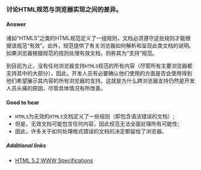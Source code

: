 ### 讨论HTML规范与浏览器实现之间的差异。

#### Answer

诸如“HTML5”之类的HTML规范定义了一组规则，文档必须遵守这些规则才能根据该规范“有效”。此外，规范提供了有关浏览器如何解析和呈现此类文档的说明。如果浏览器根据规范的规则处理有效文档，则称其为“支持”规范。

到目前为止，没有任何浏览器支持`HTML5`规范的所有内容（尽管所有主要浏览器都支持其中的大部分），因此，开发人员有必要确认他们使用的方面是否会使用得到他们希望展示其内容的所有浏览器的支持。这就是为什么跨浏览器支持仍然是开发人员头痛的原因，尽管具体情况有所改善。

#### Good to hear

* `HTML5`为无效的`HTML5`文档定义了一些规则（即包含语法错误的文档）;
* 但是，无效文档可能包含任何内容，因此规范无法全面处理所有可能性;
* 因此，许多关于如何处理格式错误的文档的决定都留给了浏览器。

##### Additional links

* [HTML 5.2 WWW Specifications](https://www.w3.org/TR/html52/)

<!-- tags: (html) -->

<!-- expertise: (1) -->
